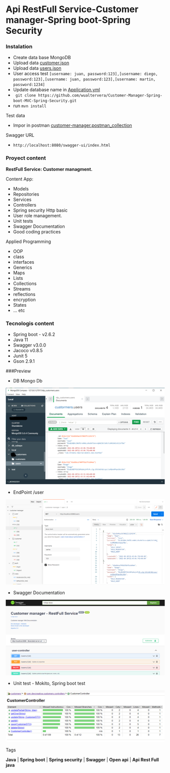 # Api RestFull Service-Customer manager-Spring boot-Spring Security

### Instalation

* Create data base MongoDB
* Upload data [customer.json](./docs/customers.json)
* Upload data [users.json](./docs/users.json)
* User access test ```[username: juan, password:123],[username: diego, password:123],[username: juan, password:123],[username: martin, password:1234] ```
* Update database name in [Application.yml](./src/main/resources/application.yaml)
* ``` git clone https://github.com/wualtervera/Customer-Manager-Spring-boot-MVC-Spring-Security.git```
* run ```mvn install```

Test data
* Impor in postman [customer-manager.postman_collection](./docs/customer-manager.postman_collection.json
  )

Swagger URL
* ```http://localhost:8080/swagger-ui/index.html```

### Proyect content

**RestFull Service: Customer managment.** 

Content App:
* Models
* Repositories
* Services
* Controllers
* Spring security Http basic
* User role management.
* Unit tests
* Swagger Documentation
* Good coding practices

Applied Programming
* OOP
* class
* interfaces
* Generics
* Maps
* Lists
* Collections
* Streams
* reflections
* encryption
* States
* ... etc

### Tecnologis content

* Spring boot - v2.6.2
* Java 11
* Swagger v3.0.0
* Jacoco v0.8.5
* Junit 5
* Gson 2.9.1


###Preview

* DB Mongo Db

![Response /user](./docs/db-customer-manager.png?raw=true)


* EndPoint /user

![Response /user](./docs/response-endpoint-users-ppi-rest-full-2.png?raw=true)

* Swagger Documentation

![Response /user](./docs/swagger-v3-api-docs.png?raw=true)


* Unit test - Mokito, Spring boot test

![Response /user](./docs/unit-test-customer-controller.png?raw=true)


Tags

**Java** | **Spring boot** | **Spring security** | **Swagger** | **Open api** |  **Api Rest Full java** 